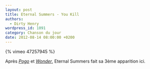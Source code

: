 ```yaml
---
layout: post
title: Eternal Summers - You Kill
authors:
  - Dirty Henry
wordpress_id: 1091
category: Chanson du jour
date: 2012-08-14 08:00:00 +0200
---
```


{% vimeo 47257945 %}

Après [_Pogo_][i791] et [_Wonder_][i1055], Eternal Summers fait sa 3ème
apparition ici.

[i791]: https://www.deadrooster.org/eternal-summers-pogo/
[i1055]: https://www.deadrooster.org/eternal-summers-wonder/
